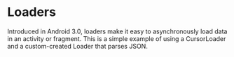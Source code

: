 Loaders
===

Introduced in Android 3.0, loaders make it easy to asynchronously load data in an activity or fragment. This is a simple
example of using a CursorLoader and a custom-created Loader that parses JSON.



